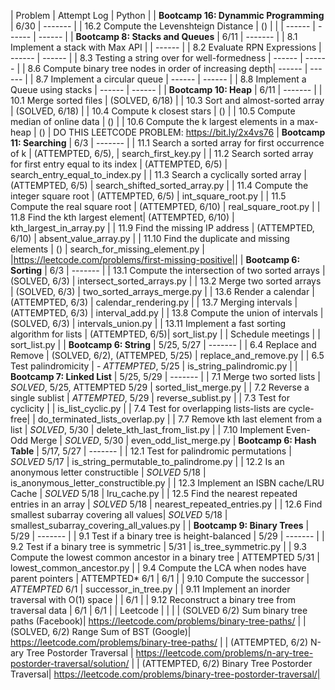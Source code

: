 | Problem |  Attempt Log | Python  |
| **Bootcamp 16: Dynammic Programming** | 6/30 | ------- |
| 16.2 Compute the Levenshteign Distance | () |  |
| ------ | ------ | ------ |
| **Bootcamp 8: Stacks and Queues** | 6/11 | ------- |
| 8.1 Implement a stack with Max API |  | ------ |
| 8.2 Evaluate RPN Expressions | ------ | ------ |
| 8.3 Testing a string over for well-formedness | ------ | ------ |
| 8.6 Compute binary tree nodes in order of increasing depth| ------ | ------ |
| 8.7 Implement a circular queue | ------ | ------ |
| 8.8 Implement a Queue using stacks | ------ | ------ |
| **Bootcamp 10: Heap** | 6/11 | ------- |
| 10.1 Merge sorted files | (SOLVED, 6/18) |
| 10.3 Sort and almost-sorted array | (SOLVED, 6/18) |
| 10.4 Compute k closest stars | () |
| 10.5 Compute median of online data | () |
| 10.6 Compute the k largest elements in a max-heap | () | DO THIS LEETCODE PROBLEM: https://bit.ly/2x4vs76
| **Bootcamp 11: Searching** | 6/3 | ------- |
| 11.1 Search a sorted array for first occurrence of k | (ATTEMPTED, 6/5), | search_first_key.py |
| 11.2 Search sorted array for first entry equal to its index | (ATTEMPTED, 6/5) | search_entry_equal_to_index.py |
| 11.3 Search a cyclically sorted array | (ATTEMPTED, 6/5) | search_shifted_sorted_array.py |
| 11.4 Compute the integer square root | (ATTEMPTED, 6/5) | int_square_root.py |
| 11.5 Compute the real square root | (ATTEMPTED, 6/10) | real_square_root.py |
| 11.8 Find the kth largest element| (ATTEMPTED, 6/10) | kth_largest_in_array.py |
| 11.9 Find the missing IP address | (ATTEMPTED, 6/10) | absent_value_array.py |
| 11.10 Find the duplicate and missing elements | () | search_for_missing_element.py |
|https://leetcode.com/problems/first-missing-positive||
| **Bootcamp 6: Sorting** | 6/3 | ------- |
| 13.1 Compute the intersection of two sorted arrays | (SOLVED, 6/3) | intersect_sorted_arrays.py |
| 13.2 Merge two sorted arrays | (SOLVED, 6/3) | two_sorted_arrays_merge.py |
| 13.6 Render a calendar | (ATTEMPTED, 6/3) | calendar_rendering.py |
| 13.7 Merging intervals | (ATTEMPTED, 6/3) | interval_add.py |
| 13.8 Compute the union of intervals | (SOLVED, 6/3) | intervals\_union.py |
| 13.11 Implement a fast sorting algorithm for lists | (ATTEMPTED, 6/5)| sort_list.py |
| Schedule meetings | | sort_list.py |
| **Bootcamp 6: String** | 5/25, 5/27 | ------- |
| 6.4 Replace and Remove | (SOLVED, 6/2), (ATTEMPED, 5/25) | replace_and_remove.py |
| 6.5 Test palindromicity | - *ATTEMPTED*, 5/25 | is_string_palindromic.py |
| **Bootcamp 7: Linked List** | 5/25, 5/29 | ------- |
| 7.1 Merge two sorted lists | *SOLVED*, 5/25, ATTEMPTED 5/29 | sorted_list_merge.py |
| 7.2 Reverse a single sublist | *ATTEMPTED*, 5/29 | reverse_sublist.py |
| 7.3 Test for cyclicity | | is\_list\_cyclic.py |
| 7.4 Test for overlapping lists-lists are cycle-free| | do\_terminated\_lists\_overlap.py |
| 7.7  Remove kth last element from a list | *SOLVED*, 5/30 | delete_kth_last_from_list.py |
| 7.10 Implement Even-Odd Merge | *SOLVED*, 5/30 | even_odd_list_merge.py
| **Bootcamp 6: Hash Table** | 5/17, 5/27 | ------- |
| 12.1 Test for palindromic permutations | *SOLVED* 5/17 | is_string_permutable_to_palindrome.py |
| 12.2 Is an anonymous letter constructible |  *SOLVED* 5/18 | is_anonymous_letter_constructible.py |
| 12.3 Implement an ISBN cache/LRU Cache |  *SOLVED* 5/18 | lru_cache.py |
| 12.5 Find the nearest repeated entries in an array | *SOLVED* 5/18 | nearest_repeated_entries.py |
| 12.6 Find smallest subarray covering all values| *SOLVED* 5/18 | smallest_subarray_covering_all_values.py |
| **Bootcamp 9: Binary Trees** | 5/29 | ------- |
| 9.1 Test if a binary tree is height-balanced | 5/29 | ------- |
| 9.2 Test if a binary tree is symmetric | 5/31 | is_tree_symmetric.py |
| 9.3 Compute the lowest common ancestor in a binary tree | ATTEMPTED 5/31 | lowest_common_ancestor.py |
| 9.4 Compute the LCA when nodes have parent pointers | ATTEMPTED* 6/1 | 6/1  |
| 9.10 Compute the successor | *ATTEMPTED* 6/1 | successor_in_tree.py |
| 9.11 Implement an inorder traversal with O(1) space |  | 6/1 |
| 9.12 Reconstruct a binary tree from traversal data | 6/1 | 6/1 |
| Leetcode | | |
| (SOLVED 6/2) Sum binary tree paths (Facebook)| https://leetcode.com/problems/binary-tree-paths/ |
| (SOLVED, 6/2) Range Sum of BST (Google)| https://leetcode.com/problems/binary-tree-paths/ |
| (ATTEMPTED, 6/2) N-ary Tree Postorder Traversal | https://leetcode.com/problems/n-ary-tree-postorder-traversal/solution/ |
| (ATTEMPTED, 6/2) Binary Tree Postorder Traversal| https://leetcode.com/problems/binary-tree-postorder-traversal/|

